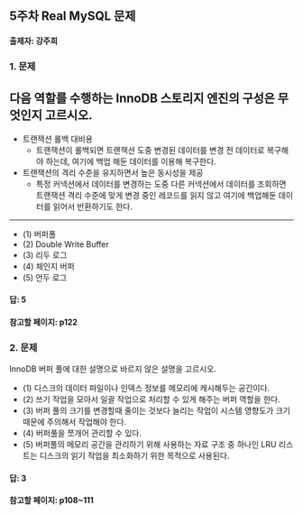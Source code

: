 ## 5주차 Real MySQL 문제
#### 출제자: 강주희

### 1. 문제
다음 역할를 수행하는 InnoDB 스토리지 엔진의 구성은 무엇인지 고르시오.
---
- 트랜잭션 롤백 대비용 
    - 트랜잭션이 롤백되면 트랜잭션 도중 변경된 데이터를 변경 전 데이터로 복구해야 하는데, 여기에 백업 해둔 데이터를 이용해 복구한다.
- 트랜잭션의 격리 수준을 유지하면서 높은 동시성을 제공 
    - 특정 커넥션에서 데이터를 변경하는 도중 다른 커넥션에서 데이터를 조회하면 트랜잭션 격리 수준에 맞게 변경 중인 레코드를 읽지 않고 여기에 백업해둔 데이터를 읽어서 반환하기도 한다.
---

- (1) 버퍼풀
- (2) Double Write Buffer
- (3) 리두 로그
- (4) 체인지 버퍼
- (5) 언두 로그

#### 답: 5
#### 참고할 페이지: p122

### 2. 문제
InnoDB 버퍼 풀에 대한 설명으로 바르지 않은 설명을 고르시오.
- (1) 디스크의 데이터 파일이나 인덱스 정보를 메모리에 캐시해두는 공간이다.
- (2) 쓰기 작업을 모아서 일괄 작업으로 처리할 수 있게 해주는 버퍼 역할을 한다.
- (3) 버퍼 풀의 크기를 변경할때 줄이는 것보다 늘리는 작업이 시스템 영향도가 크기 때문에 주의해서 작업해야 한다. 
- (4) 버퍼풀을 쪼개어 관리할 수 있다.
- (5) 버퍼풀의 메모리 공간을 관리하기 위해 사용하는 자료 구조 중 하나인 LRU 리스트는 디스크의 읽기 작업을 최소화하기 위한 목적으로 사용된다.

#### 답: 3
#### 참고할 페이지: p108~111
